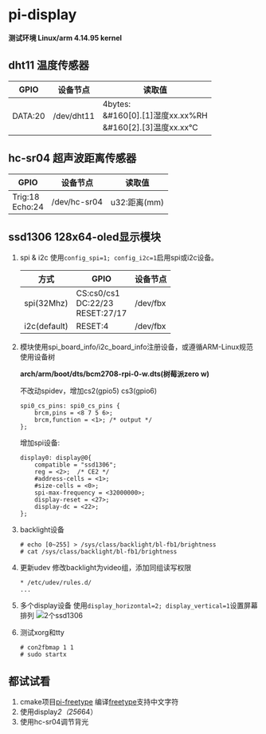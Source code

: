 # pi-display
**测试环境 Linux/arm 4.14.95 kernel**

## dht11 温度传感器

|GPIO|设备节点|读取值|
|----|--------|-------|
|DATA:20|/dev/dht11|4bytes:<br>&#160[0].[1]湿度xx.xx%RH<br>&#160[2].[3]温度xx.xx°C|

## hc-sr04 超声波距离传感器

|GPIO|设备节点|读取值|
|----|--------|-------|
|Trig:18<br>Echo:24|/dev/hc-sr04|u32:距离(mm)

## ssd1306 128x64-oled显示模块
1. spi & i2c
	使用`config_spi=1; config_i2c=1`启用spi或i2c设备。

	|方式|GPIO|设备节点|
	|---------|----|---------|
	|spi(32Mhz)|CS:cs0/cs1<br>DC:22/23<br>RESET:27/17|/dev/fbx|
	|i2c(default)|RESET:4|/dev/fbx|

2. 模块使用spi_board_info/i2c_board_info注册设备，或遵循ARM-Linux规范使用设备树

	**arch/arm/boot/dts/bcm2708-rpi-0-w.dts(树莓派zero w)**

	不改动spidev，增加cs2(gpio5) cs3(gpio6)
	```
	spi0_cs_pins: spi0_cs_pins {
		brcm,pins = <8 7 5 6>;
		brcm,function = <1>; /* output */
	};
	```
	增加spi设备:
	```
	display0: display@0{
		compatible = "ssd1306";
		reg = <2>;	/* CE2 */
		#address-cells = <1>;
		#size-cells = <0>;
		spi-max-frequency = <32000000>;
		display-reset = <27>;
		display-dc = <22>;
	};
	```
3. backlight设备
	```
	# echo [0~255] > /sys/class/backlight/bl-fb1/brightness
	# cat /sys/class/backlight/bl-fb1/brightness
	```
4. 更新udev
	修改backlight为video组，添加同组读写权限
	```	
	* /etc/udev/rules.d/
	...
	```
5. 多个display设备
	使用`display_horizontal=2; display_vertical=1`设置屏幕排列
	![2个ssd1306](https://github.com/mumumusuc/PiDisplay/images/?)

6. 测试xorg和tty
	```
	# con2fbmap 1 1
	# sudo startx 
	```
## 都试试看
1. cmake项目[pi-freetype](https://github.com/mumumusuc/pi-freetype)
编译[freetype](https://www.freetype.org/download.html)支持中文字符
2. 使用display*2（256*64）
3. 使用hc-sr04调节背光
